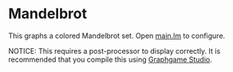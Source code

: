 # Mandelbrot
This graphs a colored Mandelbrot set. Open [main.lm](main.lm) to configure.

NOTICE: This requires a post-processor to display correctly. It is recommended that you compile this using [Graphgame Studio](https://graphgame.js.org).